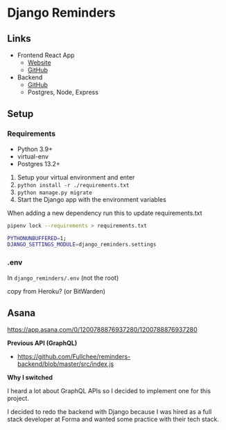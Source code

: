 # Django Reminders

## Links

- Frontend React App
  - [Website](https://fullchee-reminders.netlify.app/)
  - [GitHub](https://github.com/Fullchee/values-client)
- Backend
  - [GitHub](https://github.com/Fullchee/django_reminders)
  - Postgres, Node, Express

## Setup

### Requirements
* Python 3.9+
* virtual-env
* Postgres 13.2+


1. Setup your virtual environment and enter
2. `python install -r ./requirements.txt`
3. `python manage.py migrate`
4. Start the Django app with the environment variables


When adding a new dependency run this to update requirements.txt

```bash
pipenv lock --requirements > requirements.txt
```


```sh
PYTHONUNBUFFERED=1;
DJANGO_SETTINGS_MODULE=django_reminders.settings
```

### .env
In `django_reminders/.env` (not the root)

copy from Heroku? (or BitWarden)


## Asana
https://app.asana.com/0/1200788876937280/1200788876937280


**Previous API (GraphQL)**

* https://github.com/Fullchee/reminders-backend/blob/master/src/index.js

**Why I switched**

I heard a lot about GraphQL APIs so I decided to implement one for this project.

I decided to redo the backend with Django because I was hired as a full stack developer at Forma
and wanted some practice with their tech stack.